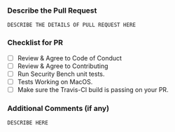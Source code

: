 <!-- Thank you for your contribution to Security Bench! -->

### Describe the Pull Request

```
DESCRIBE THE DETAILS OF PULL REQUEST HERE
```

### Checklist for PR

- [ ] Review & Agree to Code of Conduct
- [ ] Review & Agree to Contributing
- [ ] Run Security Bench unit tests.
- [ ] Tests Working on MacOS.
- [ ] Make sure the Travis-CI build is passing on your PR.

### Additional Comments (if any)

```
DESCRIBE HERE
```
